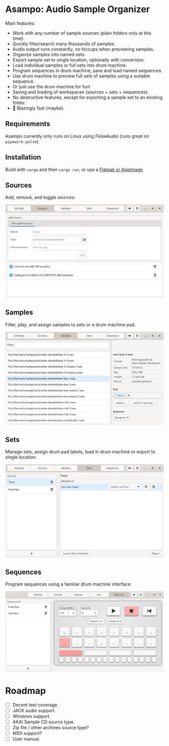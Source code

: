 # Asampo: Audio Sample Organizer

Main features:
- Work with any number of sample sources (plain folders only at this time).
- Quickly filter/search many thousands of samples.
- Audio output runs constantly, no hiccups when previewing samples.
- Organize samples into named sets.
- Export sample set to single location, optionally with conversion.
- Load individual samples or full sets into drum machine.
- Program sequences in drum machine, save and load named sequences.
- Use drum machine to preview full sets of samples using a suitable sequence.
- Or just use the drum machine for fun!
- Saving and loading of workspaces (sources + sets + sequences).
- No destructive features, except for exporting a sample set to an existing folder.
- 🦀 Blazingly fast (maybe).

## Requirements
Asampo currently only runs on Linux using PulseAudio (runs great on `pipewire-pulse`).

## Installation
Build with `cargo` and then `cargo run`, or use a [Flatpak or AppImage](releases).

## Sources
Add, remove, and toggle sources:

![Sources pane](doc/sources.png)

## Samples
Filter, play, and assign samples to sets or a drum machine pad.

![Samples pane](doc/samples.png)

## Sets
Manage sets, assign drum pad labels, load in drum machine or export to single location:

![Sets pane](doc/sets.png)

## Sequences
Program sequences using a familiar drum machine interface:

![Sequences pane](doc/sequences.png)

# Roadmap
- [ ] Decent test coverage.
- [ ] JACK audio support.
- [ ] Windows support.
- [ ] AKAI Sample CD source type.
- [ ] Zip file / other archives source type?
- [ ] MIDI support?
- [ ] User manual.
